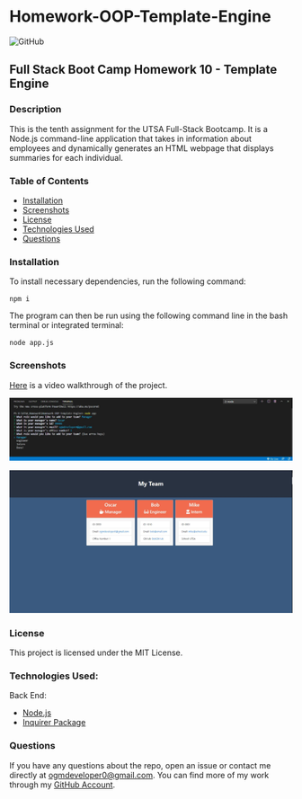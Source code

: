 # Homework-OOP-Template-Engine
![GitHub](https://img.shields.io/github/license/ogmedina/Homework-OOP-Template-Engine)

## Full Stack Boot Camp Homework 10 - Template Engine

### Description
This is the tenth assignment for the UTSA Full-Stack Bootcamp. It is a Node.js command-line application that takes in information about employees and dynamically generates an HTML webpage that displays summaries for each individual.

### Table of Contents

* [Installation](#installation)
* [Screenshots](#screenshots)
* [License](#license)
* [Technologies Used](#technologies%20used)
* [Questions](#questions)

### Installation
To install necessary dependencies, run the following command:
```
npm i
```
The program can then be run using the following command line in the bash terminal or integrated terminal:
```
node app.js
```
### Screenshots 
[Here](http://bit.ly/3n9fxw0) is a video walkthrough of the project.

![readme1](./Images/ooptemplate1.JPG)

![readme2](./Images/ooptemplate2.JPG)

### License
This project is licensed under the MIT License. 

### Technologies Used:
Back End:
* [Node.js](https://nodejs.org/en/)
* [Inquirer Package](https://www.npmjs.com/package/inquirer)

### Questions
If you have any questions about the repo, open an issue or contact me directly at ogmdeveloper0@gmail.com. You can find more of my work through my [GitHub Account](https://github.com/ogmedina/).